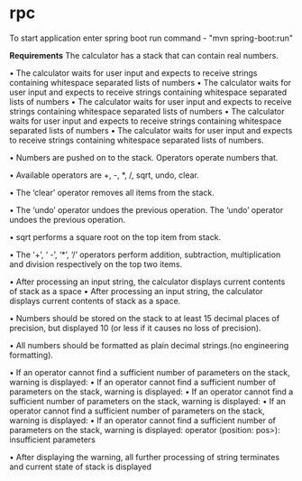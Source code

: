 # rpc
To start application enter spring boot run command - "mvn spring-boot:run"

**Requirements**
The calculator has a stack that can contain real numbers.

• The calculator waits for user input and expects to receive strings containing whitespace separated lists of numbers •
  The calculator waits for user input and expects to receive strings containing whitespace separated lists of numbers • The calculator waits for user input and expects to receive strings containing whitespace separated lists of numbers • The calculator waits for user input and expects to receive strings containing whitespace separated lists of numbers • The calculator waits for user input and expects to receive strings containing whitespace separated lists of numbers.

• Numbers are pushed on to the stack. Operators operate numbers that.

• Available operators are +, -, *, /, sqrt, undo, clear.

• The ‘clear’ operator removes all items from the stack.

• The ‘undo’ operator undoes the previous operation. The ‘undo’ operator undoes the previous operation.

• sqrt performs a square root on the top item from stack.

• The ‘+’, ‘ -’, ‘*’, ‘/’ operators perform addition, subtraction, multiplication and
  division respectively on the top two items. 
  
• After processing an input string, the calculator displays current contents of stack as a space • After processing an
  input string, the calculator displays current contents of stack as a space.
 
• Numbers should be stored on the stack to at least 15 decimal places of precision,
  but displayed 10 (or less if it causes no loss of precision).
  
• All numbers should be formatted as plain decimal strings.(no engineering formatting).

• If an operator cannot find a sufficient number of parameters on the stack, warning is displayed: • If an operator cannot find a sufficient number of parameters on the stack, warning is displayed: • If an operator cannot find a sufficient number of parameters on the stack, warning is displayed: • If an operator cannot find a sufficient number of parameters on the stack, warning is displayed: • If an operator cannot find a sufficient number of parameters on the stack, warning is displayed:
  operator <operator> (position: pos>): insufficient parameters
  
• After displaying the warning, all further processing of string terminates and current state of stack is displayed
 
